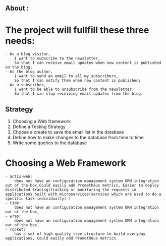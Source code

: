 ## About :

# The project will fullfill these three needs:
    - As a blog visitor,
        I want to subscribe to the newsletter,
        So that I can receive email updates when new content is published on the blog;
    - As the blog author,
        I want to send an email to all my subscribers,
        So that I can notify them when new content is published;
    - As a subscriber,
        I want to be able to unsubscribe from the newsletter,
        So that I can stop receiving email updates from the blog.

## Strategy 
1. Choosing a Web framework
2. Define a Testing Strategy
3. Choose a create to save the email list in the database
4. Define how to make changes to the database from time to time
5. Write some queries to the database


# Choosing a Web Framework
    - actix-web:    
        does not have an configuration management system ORM integration out of the box,Could easily add Prometheus metrics, Easier to deploy distributed tracing(tracking or monitoring the requests in applications built with microservices(services which are used to do a specific task individually) )
    - tide:
        does not have an configuration management system ORM integration out of the box, 
    - wrap:
        does not have an configuration management system ORM integration out of the box,
    - rocket:
        has a set of high quality tree structure to build everyday applications, Could easily add Prometheus metrics